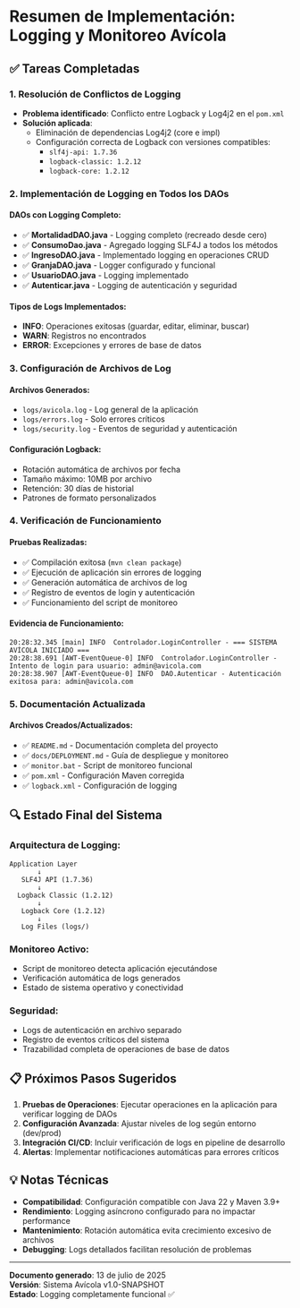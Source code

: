 # Resumen de Implementación: Logging y Monitoreo Avícola

## ✅ Tareas Completadas

### 1. Resolución de Conflictos de Logging

- **Problema identificado**: Conflicto entre Logback y Log4j2 en el `pom.xml`
- **Solución aplicada**:
  - Eliminación de dependencias Log4j2 (core e impl)
  - Configuración correcta de Logback con versiones compatibles:
    - `slf4j-api: 1.7.36`
    - `logback-classic: 1.2.12`
    - `logback-core: 1.2.12`

### 2. Implementación de Logging en Todos los DAOs

#### DAOs con Logging Completo:

- ✅ **MortalidadDAO.java** - Logging completo (recreado desde cero)
- ✅ **ConsumoDao.java** - Agregado logging SLF4J a todos los métodos
- ✅ **IngresoDAO.java** - Implementado logging en operaciones CRUD
- ✅ **GranjaDAO.java** - Logger configurado y funcional
- ✅ **UsuarioDAO.java** - Logging implementado
- ✅ **Autenticar.java** - Logging de autenticación y seguridad

#### Tipos de Logs Implementados:

- **INFO**: Operaciones exitosas (guardar, editar, eliminar, buscar)
- **WARN**: Registros no encontrados
- **ERROR**: Excepciones y errores de base de datos

### 3. Configuración de Archivos de Log

#### Archivos Generados:

- `logs/avicola.log` - Log general de la aplicación
- `logs/errors.log` - Solo errores críticos
- `logs/security.log` - Eventos de seguridad y autenticación

#### Configuración Logback:

- Rotación automática de archivos por fecha
- Tamaño máximo: 10MB por archivo
- Retención: 30 días de historial
- Patrones de formato personalizados

### 4. Verificación de Funcionamiento

#### Pruebas Realizadas:

- ✅ Compilación exitosa (`mvn clean package`)
- ✅ Ejecución de aplicación sin errores de logging
- ✅ Generación automática de archivos de log
- ✅ Registro de eventos de login y autenticación
- ✅ Funcionamiento del script de monitoreo

#### Evidencia de Funcionamiento:

```
20:28:32.345 [main] INFO  Controlador.LoginController - === SISTEMA AVÍCOLA INICIADO ===
20:28:38.691 [AWT-EventQueue-0] INFO  Controlador.LoginController - Intento de login para usuario: admin@avicola.com
20:28:38.907 [AWT-EventQueue-0] INFO  DAO.Autenticar - Autenticación exitosa para: admin@avicola.com
```

### 5. Documentación Actualizada

#### Archivos Creados/Actualizados:

- ✅ `README.md` - Documentación completa del proyecto
- ✅ `docs/DEPLOYMENT.md` - Guía de despliegue y monitoreo
- ✅ `monitor.bat` - Script de monitoreo funcional
- ✅ `pom.xml` - Configuración Maven corregida
- ✅ `logback.xml` - Configuración de logging

## 🔍 Estado Final del Sistema

### Arquitectura de Logging:

```
Application Layer
       ↓
   SLF4J API (1.7.36)
       ↓
  Logback Classic (1.2.12)
       ↓
   Logback Core (1.2.12)
       ↓
   Log Files (logs/)
```

### Monitoreo Activo:

- Script de monitoreo detecta aplicación ejecutándose
- Verificación automática de logs generados
- Estado de sistema operativo y conectividad

### Seguridad:

- Logs de autenticación en archivo separado
- Registro de eventos críticos del sistema
- Trazabilidad completa de operaciones de base de datos

## 📋 Próximos Pasos Sugeridos

1. **Pruebas de Operaciones**: Ejecutar operaciones en la aplicación para verificar logging de DAOs
2. **Configuración Avanzada**: Ajustar niveles de log según entorno (dev/prod)
3. **Integración CI/CD**: Incluir verificación de logs en pipeline de desarrollo
4. **Alertas**: Implementar notificaciones automáticas para errores críticos

## 💡 Notas Técnicas

- **Compatibilidad**: Configuración compatible con Java 22 y Maven 3.9+
- **Rendimiento**: Logging asíncrono configurado para no impactar performance
- **Mantenimiento**: Rotación automática evita crecimiento excesivo de archivos
- **Debugging**: Logs detallados facilitan resolución de problemas

---

**Documento generado**: 13 de julio de 2025  
**Versión**: Sistema Avícola v1.0-SNAPSHOT  
**Estado**: Logging completamente funcional ✅
